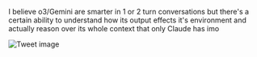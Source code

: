 I believe o3/Gemini are smarter in 1 or 2 turn conversations but there's a certain ability to understand how its output effects it's environment and actually reason over its whole context that only Claude has imo


![Tweet image](/assets/crosspoast/GsC9Qi3aQAAWKHJ.jpg)

